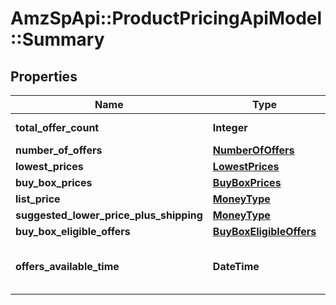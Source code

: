 # AmzSpApi::ProductPricingApiModel::Summary

## Properties
Name | Type | Description | Notes
------------ | ------------- | ------------- | -------------
**total_offer_count** | **Integer** | The number of unique offers contained in NumberOfOffers. | 
**number_of_offers** | [**NumberOfOffers**](NumberOfOffers.md) |  | [optional] 
**lowest_prices** | [**LowestPrices**](LowestPrices.md) |  | [optional] 
**buy_box_prices** | [**BuyBoxPrices**](BuyBoxPrices.md) |  | [optional] 
**list_price** | [**MoneyType**](MoneyType.md) |  | [optional] 
**suggested_lower_price_plus_shipping** | [**MoneyType**](MoneyType.md) |  | [optional] 
**buy_box_eligible_offers** | [**BuyBoxEligibleOffers**](BuyBoxEligibleOffers.md) |  | [optional] 
**offers_available_time** | **DateTime** | When the status is ActiveButTooSoonForProcessing, this is the time when the offers will be available for processing. | [optional] 

